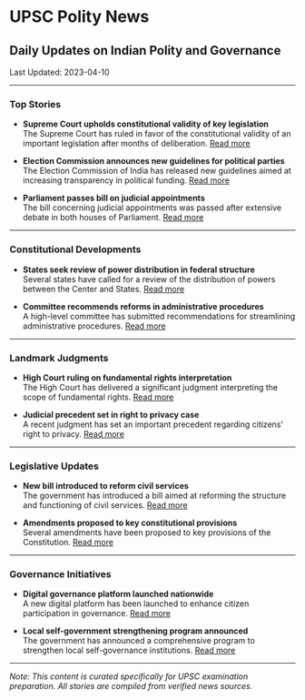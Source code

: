 # UPSC Polity News

## Daily Updates on Indian Polity and Governance

Last Updated: 2023-04-10

---

### Top Stories

- **Supreme Court upholds constitutional validity of key legislation**  
  The Supreme Court has ruled in favor of the constitutional validity of an important legislation after months of deliberation.
  [Read more](https://example.com/news/1)

- **Election Commission announces new guidelines for political parties**  
  The Election Commission of India has released new guidelines aimed at increasing transparency in political funding.
  [Read more](https://example.com/news/2)

- **Parliament passes bill on judicial appointments**  
  The bill concerning judicial appointments was passed after extensive debate in both houses of Parliament.
  [Read more](https://example.com/news/3)

---

### Constitutional Developments

- **States seek review of power distribution in federal structure**  
  Several states have called for a review of the distribution of powers between the Center and States.
  [Read more](https://example.com/news/4)

- **Committee recommends reforms in administrative procedures**  
  A high-level committee has submitted recommendations for streamlining administrative procedures.
  [Read more](https://example.com/news/5)

---

### Landmark Judgments

- **High Court ruling on fundamental rights interpretation**  
  The High Court has delivered a significant judgment interpreting the scope of fundamental rights.
  [Read more](https://example.com/news/6)

- **Judicial precedent set in right to privacy case**  
  A recent judgment has set an important precedent regarding citizens' right to privacy.
  [Read more](https://example.com/news/7)

---

### Legislative Updates

- **New bill introduced to reform civil services**  
  The government has introduced a bill aimed at reforming the structure and functioning of civil services.
  [Read more](https://example.com/news/8)

- **Amendments proposed to key constitutional provisions**  
  Several amendments have been proposed to key provisions of the Constitution.
  [Read more](https://example.com/news/9)

---

### Governance Initiatives

- **Digital governance platform launched nationwide**  
  A new digital platform has been launched to enhance citizen participation in governance.
  [Read more](https://example.com/news/10)

- **Local self-government strengthening program announced**  
  The government has announced a comprehensive program to strengthen local self-governance institutions.
  [Read more](https://example.com/news/11)

---

*Note: This content is curated specifically for UPSC examination preparation. All stories are compiled from verified news sources.* 